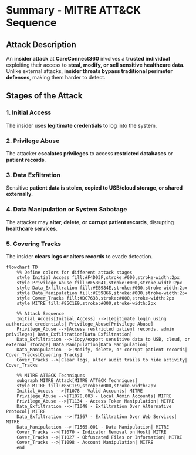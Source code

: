 # Summary - MITRE ATT&CK Sequence
## Attack Description
An **insider attack** at **CareConnect360** involves a **trusted individual** exploiting their access to **steal, modify, or sell sensitive healthcare data**. Unlike external attacks, **insider threats bypass traditional perimeter defenses**, making them harder to detect.

## Stages of the Attack

### **1. Initial Access**
The insider uses **legitimate credentials** to log into the system.

### **2. Privilege Abuse**
The attacker **escalates privileges** to access **restricted databases** or **patient records**.

### **3. Data Exfiltration**
Sensitive **patient data is stolen, copied to USB/cloud storage, or shared externally**.

### **4. Data Manipulation or System Sabotage**
The attacker may **alter, delete, or corrupt patient records**, disrupting **healthcare services**.

### **5. Covering Tracks**
The insider **clears logs or alters records** to evade detection.

```mermaid
flowchart TD
    %% Define colors for different attack stages
    style Initial_Access fill:#F4D03F,stroke:#000,stroke-width:2px
    style Privilege_Abuse fill:#F5B041,stroke:#000,stroke-width:2px
    style Data_Exfiltration fill:#EB984E,stroke:#000,stroke-width:2px
    style Data_Manipulation fill:#E59866,stroke:#000,stroke-width:2px
    style Cover_Tracks fill:#DC7633,stroke:#000,stroke-width:2px
    style MITRE fill:#85C1E9,stroke:#000,stroke-width:2px

    %% Attack Sequence
    Initial_Access[Initial Access] -->|Legitimate login using authorized credentials| Privilege_Abuse[Privilege Abuse]
    Privilege_Abuse -->|Access restricted patient records, admin privileges| Data_Exfiltration[Data Exfiltration]
    Data_Exfiltration -->|Copy/export sensitive data to USB, cloud, or external storage| Data_Manipulation[Data Manipulation]
    Data_Manipulation -->|Modify, delete, or corrupt patient records| Cover_Tracks[Covering Tracks]
    Cover_Tracks -->|Clear logs, alter audit trails to hide activity| Cover_Tracks

    %% MITRE ATT&CK Techniques
    subgraph MITRE_Attack[MITRE ATT&CK Techniques]
    style MITRE fill:#85C1E9,stroke:#000,stroke-width:2px
    Initial_Access -->|T1078 - Valid Accounts| MITRE
    Privilege_Abuse -->|T1078.003 - Local Admin Accounts| MITRE
    Privilege_Abuse -->|T1134 - Access Token Manipulation| MITRE
    Data_Exfiltration -->|T1048 - Exfiltration Over Alternative Protocol| MITRE
    Data_Exfiltration -->|T1567 - Exfiltration Over Web Services| MITRE
    Data_Manipulation -->|T1565.001 - Data Manipulation| MITRE
    Cover_Tracks -->|T1070 - Indicator Removal on Host| MITRE
    Cover_Tracks -->|T1027 - Obfuscated Files or Information| MITRE
    Cover_Tracks -->|T1098 - Account Manipulation| MITRE
    end